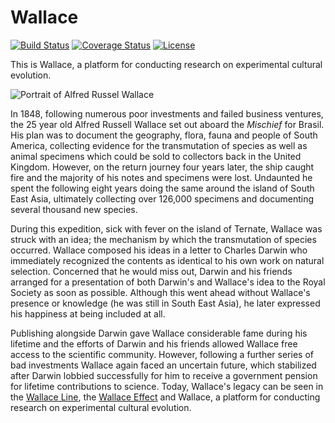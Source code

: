 Wallace
=======
[![Build Status](https://magnum.travis-ci.com/suchow/Wallace.svg?token=ygVLzsadbn3UbxEk8GzT&branch=master)](https://magnum.travis-ci.com/suchow/Wallace)
[![Coverage Status](https://coveralls.io/repos/suchow/Wallace/badge.png?branch=master)](https://coveralls.io/r/suchow/Wallace?branch=master)
[![License](http://img.shields.io/badge/license-MIT-red.svg)](http://en.wikipedia.org/wiki/MIT_License)

This is Wallace, a platform for conducting research on experimental cultural evolution.

![Portrait of Alfred Russel Wallace](portrait.jpg?raw=true "Alfred Russel Wallace")


In 1848, following numerous poor investments and failed business ventures, the 25 year old Alfred Russell Wallace set out aboard the *Mischief* for Brasil. His plan was to document the geography, flora, fauna and people of South America, collecting evidence for the transmutation of species as well as animal specimens which could be sold to collectors back in the United Kingdom. However, on the return journey four years later, the ship caught fire and the majority of his notes and specimens were lost. Undaunted he spent the following eight years doing the same around the island of South East Asia, ultimately collecting over 126,000 specimens and documenting several thousand new species.

During this expedition, sick with fever on the island of Ternate, Wallace was struck with an idea; the mechanism by which the transmutation of species occurred. Wallace composed his ideas in a letter to Charles Darwin who immediately recognized the contents as identical to his own work on natural selection. Concerned that he would miss out, Darwin and his friends arranged for a presentation of both Darwin's and Wallace's idea to the Royal Society as soon as possible. Although this went ahead without Wallace's presence or knowledge (he was still in South East Asia), he later expressed his happiness at being included at all.

Publishing alongside Darwin gave Wallace considerable fame during his lifetime and the efforts of Darwin and his friends allowed Wallace free access to the scientific community. However, following a further series of bad investments Wallace again faced an uncertain future, which stabilized after Darwin lobbied successfully for him to receive a government pension for lifetime contributions to science. Today, Wallace's legacy can be seen in the [Wallace Line](http://en.wikipedia.org/wiki/Wallace_Line), the [Wallace Effect](http://en.wikipedia.org/wiki/Wallace_effect) and Wallace, a platform for conducting research on experimental cultural evolution.
